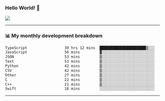 ### Hello World! 👋

<a>
  <img align="center" src="https://github-readme-stats.vercel.app/api?username=megatunger&count_private=true&include_all_commits=true&bg_color=30,56CCF2,2F80ED&title_color=fff&text_color=fff" />
</a>

------
### 📊 My monthly development breakdown

<!--START_SECTION:waka-->

```txt
TypeScript                 39 hrs 12 mins  █████████████████████▒░░░   85.78 %
JavaScript                 56 mins         ▓░░░░░░░░░░░░░░░░░░░░░░░░   02.04 %
JSON                       53 mins         ▒░░░░░░░░░░░░░░░░░░░░░░░░   01.97 %
Text                       53 mins         ▒░░░░░░░░░░░░░░░░░░░░░░░░   01.96 %
Python                     42 mins         ▒░░░░░░░░░░░░░░░░░░░░░░░░   01.55 %
CSV                        42 mins         ▒░░░░░░░░░░░░░░░░░░░░░░░░   01.54 %
Other                      27 mins         ▒░░░░░░░░░░░░░░░░░░░░░░░░   01.02 %
C                          22 mins         ▒░░░░░░░░░░░░░░░░░░░░░░░░   00.83 %
C++                        21 mins         ▒░░░░░░░░░░░░░░░░░░░░░░░░   00.80 %
Swift                      18 mins         ░░░░░░░░░░░░░░░░░░░░░░░░░   00.66 %
```

<!--END_SECTION:waka-->

------
